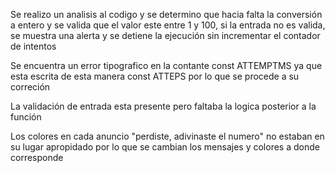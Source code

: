 Se realizo un analisis al codigo y se determino que hacia falta la conversión a entero y se valida que el valor este entre 1 y 100, si la entrada no es valida, se muestra una alerta y se detiene la ejecución sin incrementar el contador de intentos

Se encuentra un error tipografico en la contante const ATTEMPTMS ya que esta escrita de esta manera const ATTEPS por lo que se procede a su correción

La validación de entrada esta presente pero faltaba la logica posterior a la función

Los colores en cada anuncio "perdiste, adivinaste el numero" no estaban en su lugar apropidado por lo que se cambian los mensajes y colores a donde corresponde
